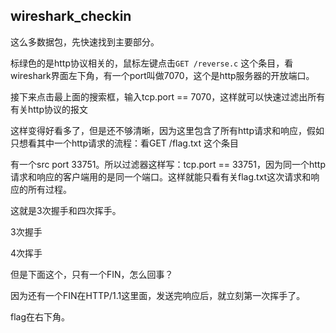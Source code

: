 ## wireshark_checkin

这么多数据包，先快速找到主要部分。



标绿色的是http协议相关的，鼠标左键点击`GET /reverse.c` 这个条目，看wireshark界面左下角，有一个port叫做7070，这个是http服务器的开放端口。



接下来点击最上面的搜索框，输入tcp.port == 7070，这样就可以快速过滤出所有有关http协议的报文



这样变得好看多了，但是还不够清晰，因为这里包含了所有http请求和响应，假如只想看其中一个http请求的流程：看GET /flag.txt 这个条目



有一个src port 33751。所以过滤器这样写：tcp.port == 33751，因为同一个http请求和响应的客户端用的是同一个端口。这样就能只看有关flag.txt这次请求和响应的所有过程。



这就是3次握手和四次挥手。

3次握手



4次挥手



但是下面这个，只有一个FIN，怎么回事？



因为还有一个FIN在HTTP/1.1这里面，发送完响应后，就立刻第一次挥手了。



flag在右下角。